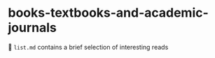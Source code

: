 # books-textbooks-and-academic-journals
📖 `list.md` contains a brief selection of interesting reads
